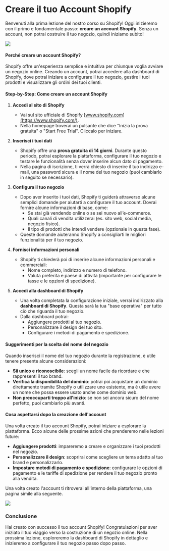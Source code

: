 #  Creare il tuo Account Shopify

Benvenuti alla prima lezione del nostro corso su Shopify! Oggi inizieremo con il primo e fondamentale passo: **creare un account Shopify**. Senza un account, non potrai costruire il tuo negozio, quindi iniziamo subito!

![](/images/shopify/shopify-account.png)

#### Perché creare un account Shopify?
Shopify offre un'esperienza semplice e intuitiva per chiunque voglia avviare un negozio online. Creando un account, potrai accedere alla dashboard di Shopify, dove potrai iniziare a configurare il tuo negozio, gestire i tuoi prodotti e visualizzare gli ordini dei tuoi clienti.

#### Step-by-Step: Come creare un account Shopify

1. **Accedi al sito di Shopify**
   - Vai sul sito ufficiale di Shopify [www.shopify.com](https://www.shopify.com/).
   - Nella homepage troverai un pulsante che dice "Inizia la prova gratuita" o "Start Free Trial". Cliccalo per iniziare.

2. **Inserisci i tuoi dati**
   - Shopify offre una **prova gratuita di 14 giorni**. Durante questo periodo, potrai esplorare la piattaforma, configurare il tuo negozio e testare le funzionalità senza dover inserire alcun dato di pagamento.
   - Nella pagina di iscrizione, ti verrà chiesto di inserire il tuo indirizzo e-mail, una password sicura e il nome del tuo negozio (puoi cambiarlo in seguito se necessario).

3. **Configura il tuo negozio**
   - Dopo aver inserito i tuoi dati, Shopify ti guiderà attraverso alcune semplici domande per aiutarti a configurare il tuo account. Dovrai fornire alcune informazioni di base, come:
     - Se stai già vendendo online o se sei nuovo all’e-commerce.
     - Quali canali di vendita utilizzerai (es. sito web, social media, negozio fisico).
     - Il tipo di prodotti che intendi vendere (opzionale in questa fase).
   - Queste domande aiuteranno Shopify a consigliarti le migliori funzionalità per il tuo negozio.

4. **Fornisci informazioni personali**
   - Shopify ti chiederà poi di inserire alcune informazioni personali e commerciali:
     - Nome completo, indirizzo e numero di telefono.
     - Valuta preferita e paese di attività (importante per configurare le tasse e le opzioni di spedizione).

5. **Accedi alla dashboard di Shopify**
   - Una volta completata la configurazione iniziale, verrai indirizzato alla **dashboard di Shopify**. Questa sarà la tua "base operativa" per tutto ciò che riguarda il tuo negozio.
   - Dalla dashboard potrai:
     - Aggiungere prodotti al tuo negozio.
     - Personalizzare il design del tuo sito.
     - Configurare i metodi di pagamento e spedizione.


#### Suggerimenti per la scelta del nome del negozio
Quando inserisci il nome del tuo negozio durante la registrazione, è utile tenere presente alcune considerazioni:
- **Sii unico e riconoscibile**: scegli un nome facile da ricordare e che rappresenti il tuo brand.
- **Verifica la disponibilità del dominio**: potrai poi acquistare un dominio direttamente tramite Shopify o utilizzare uno esistente, ma è utile avere un nome che possa essere usato anche come dominio web.
- **Non preoccuparti troppo all'inizio**: se non sei ancora sicuro del nome perfetto, puoi cambiarlo più avanti.


#### Cosa aspettarsi dopo la creazione dell'account
Una volta creato il tuo account Shopify, potrai iniziare a esplorare la piattaforma. Ecco alcune delle prossime azioni che prenderemo nelle lezioni future:
- **Aggiungere prodotti**: impareremo a creare e organizzare i tuoi prodotti nel negozio.
- **Personalizzare il design**: scoprirai come scegliere un tema adatto al tuo brand e personalizzarlo.
- **Impostare metodi di pagamento e spedizione**: configurare le opzioni di pagamento e le tariffe di spedizione per rendere il tuo negozio pronto alla vendita.

Una volta creato l'account ti ritroverai all'interno della piattaforma, una pagina simile alla seguente. 

![](/images/shopify/dashboard.png)

### Conclusione
Hai creato con successo il tuo account Shopify! Congratulazioni per aver iniziato il tuo viaggio verso la costruzione di un negozio online. Nella prossima lezione, esploreremo la dashboard di Shopify in dettaglio e inizieremo a configurare il tuo negozio passo dopo passo.
